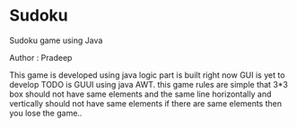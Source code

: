 # Sudoku
Sudoku game using Java

Author : Pradeep

This game is developed using java logic part is built right now GUI is yet to develop TODO is GUUI using java AWT.
this game rules are simple that 3*3 box should not have same elements and the same line horizontally and vertically should not have same elements 
if there are same elements then you lose the game..
